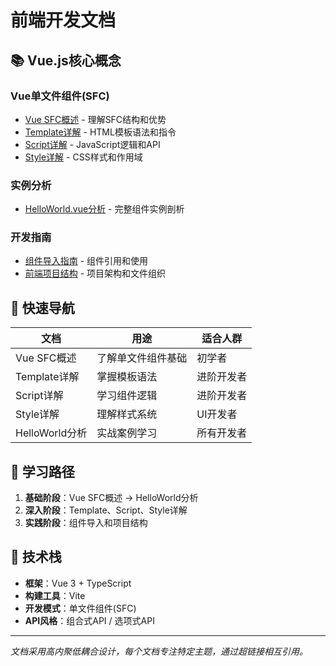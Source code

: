 # 前端开发文档

## 📚 Vue.js核心概念

### Vue单文件组件(SFC)
- [Vue SFC概述](./Vue-SFC-Overview.md) - 理解SFC结构和优势
- [Template详解](./Vue-Template.md) - HTML模板语法和指令
- [Script详解](./Vue-Script.md) - JavaScript逻辑和API
- [Style详解](./Vue-Style.md) - CSS样式和作用域

### 实例分析
- [HelloWorld.vue分析](./HelloWorld-Analysis.md) - 完整组件实例剖析

### 开发指南
- [组件导入指南](./Vue-Component-Import-Guide.md) - 组件引用和使用
- [前端项目结构](./Vue-Frontend-Structure-Guide.md) - 项目架构和文件组织

## 🎯 快速导航

| 文档 | 用途 | 适合人群 |
|------|------|---------|
| Vue SFC概述 | 了解单文件组件基础 | 初学者 |
| Template详解 | 掌握模板语法 | 进阶开发者 |
| Script详解 | 学习组件逻辑 | 进阶开发者 |
| Style详解 | 理解样式系统 | UI开发者 |
| HelloWorld分析 | 实战案例学习 | 所有开发者 |

## 📖 学习路径

1. **基础阶段**：Vue SFC概述 → HelloWorld分析
2. **深入阶段**：Template、Script、Style详解
3. **实践阶段**：组件导入和项目结构

## 🔗 技术栈

- **框架**：Vue 3 + TypeScript
- **构建工具**：Vite
- **开发模式**：单文件组件(SFC)
- **API风格**：组合式API / 选项式API

---
*文档采用高内聚低耦合设计，每个文档专注特定主题，通过超链接相互引用。*
